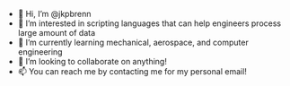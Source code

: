 - 👋 Hi, I’m @jkpbrenn
- 👀 I’m interested in scripting languages that can help engineers process large amount of data
- 🌱 I’m currently learning mechanical, aerospace, and computer engineering
- 💞️ I’m looking to collaborate on anything!
- 📫 You can reach me by contacting me for my personal email!

<!---
jkpbrenn/jkpbrenn is a ✨ special ✨ repository because its `README.md` (this file) appears on your GitHub profile.
You can click the Preview link to take a look at your changes.
--->
